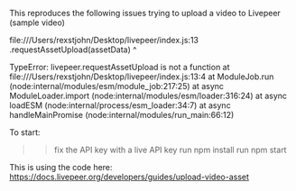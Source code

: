 This reproduces the following issues trying to upload a video to Livepeer (sample video)

file:///Users/rexstjohn/Desktop/livepeer/index.js:13
  .requestAssetUpload(assetData)
   ^

TypeError: livepeer.requestAssetUpload is not a function
    at file:///Users/rexstjohn/Desktop/livepeer/index.js:13:4
    at ModuleJob.run (node:internal/modules/esm/module_job:217:25)
    at async ModuleLoader.import (node:internal/modules/esm/loader:316:24)
    at async loadESM (node:internal/process/esm_loader:34:7)
    at async handleMainPromise (node:internal/modules/run_main:66:12)


To start:

>> fix the API key with a live API key
>> run npm install
>> run npm start

This is using the code here: https://docs.livepeer.org/developers/guides/upload-video-asset

